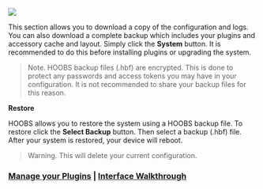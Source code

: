 ![](https://raw.githubusercontent.com/hoobs-org/HOOBS/master/docs/config/backup.png)

This section allows you to download a copy of the configuration and logs. You can also download a complete backup which includes your plugins and accessory cache and layout. Simply click the **System** button. It is recommended to do this before installing plugins or upgrading the system.

> Note. HOOBS backup files (.hbf) are encrypted. This is done to protect any passwords and access tokens you may have in your configuration. It is not recommended to share your backup files for this reason.

**Restore**

HOOBS allows you to restore the system using a HOOBS backup file. To restore click the **Select Backup** button. Then select a backup (.hbf) file. After your system is restored, your device will reboot.

> Warning. This will delete your current configuration.

### [**Manage your Plugins**](5e875e050ab68b0344e872d4) | [**Interface Walkthrough**](5e763b3ee87d1e02b6c19d2a)
